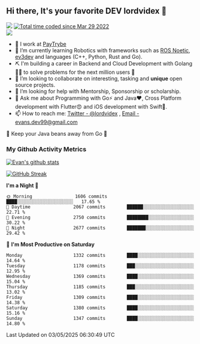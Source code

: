 ## Hi there, It's your favorite DEV lordvidex 👋
<img src="https://komarev.com/ghpvc/?username=lordvidex&label=Views&color=blue&style=plastic" /> <a href="https://wakatime.com/@0e56db35-d16b-410a-acc0-4085055304bf"><img src="https://wakatime.com/badge/user/0e56db35-d16b-410a-acc0-4085055304bf.svg" alt="Total time coded since Mar 29 2022" /></a>  
![](https://github-profile-trophy.vercel.app/?username=lordvidex)
- 🔭 I work at [PayTrybe](https://www.paytrybe.com)
- 🌱 I’m currently learning Robotics with frameworks such as [ROS Noetic](ros.org), [ev3dev](www.ev3dev.org) and languages (C++, Python, Rust and Go).
- ⛏️ I'm building a career in Backend and Cloud Development with Golang 🧙🏼 to solve problems for the next million users 🤌
- 👯 I’m looking to collaborate on interesting, tasking and **unique** open source projects.
- 🤔 I’m looking for help with Mentorship, Sponsorship or scholarship.
- 💬 Ask me about Programming with Go⚡️ and Java❤️, Cross Platform development with Flutter😍 and iOS development with Swift🚀.
- 📫 How to reach me: [Twitter - @lordvidex](https://twitter.com/lordvidex) , [Email - evans.dev99@gmail.com](mailto:evans.dev99@gmail.com?body=Hello%20Evans,)
  
    
🎤 Keep your Java beans away from Go 🌚
  
  
### My Github Activity Metrics
<div>
<!-- <a href="https://github.com/lordvidex">
  <img src="https://github-readme-stats.vercel.app/api/top-langs/?username=lordvidex&theme=light" />
</a>    -->
<!-- [![Top Langs](https://github-readme-stats.vercel.app/api/top-langs/?username=lordvidex)](https://github.com/lordvidex/)  -->
<a href="https://github.com/lordvidex">
 <img src="https://github-readme-stats.vercel.app/api?username=lordvidex&show_icons=true&theme=light&line_height=27" alt="Evan's github stats"/>
</a>
</div>

[![GitHub Streak](https://github-readme-streak-stats.herokuapp.com?user=lordvidex&theme=github-dark&hide_border=true)](https://git.io/streak-stats)

<!--
  <a href="https://github.com/iampawan/FlutterExampleApps">
    <img align="center" src="https://github-readme-stats.vercel.app/api/pin/?username=iampawan&repo=FlutterExampleApps&theme=light" />

  </a>
  <a href="https://github.com/iampawan/VelocityX">
   <img align="center" src="https://github-readme-stats.vercel.app/api/pin/?username=iampawan&repo=VelocityX&theme=light" />
  </a>
-->
<!--START_SECTION:waka-->
**I'm a Night 🦉** 

```text
🌞 Morning                1606 commits        ████░░░░░░░░░░░░░░░░░░░░░   17.65 % 
🌆 Daytime                2067 commits        ██████░░░░░░░░░░░░░░░░░░░   22.71 % 
🌃 Evening                2750 commits        ████████░░░░░░░░░░░░░░░░░   30.22 % 
🌙 Night                  2677 commits        ███████░░░░░░░░░░░░░░░░░░   29.42 % 
```
📅 **I'm Most Productive on Saturday** 

```text
Monday                   1332 commits        ████░░░░░░░░░░░░░░░░░░░░░   14.64 % 
Tuesday                  1178 commits        ███░░░░░░░░░░░░░░░░░░░░░░   12.95 % 
Wednesday                1369 commits        ████░░░░░░░░░░░░░░░░░░░░░   15.04 % 
Thursday                 1185 commits        ███░░░░░░░░░░░░░░░░░░░░░░   13.02 % 
Friday                   1309 commits        ████░░░░░░░░░░░░░░░░░░░░░   14.38 % 
Saturday                 1380 commits        ████░░░░░░░░░░░░░░░░░░░░░   15.16 % 
Sunday                   1347 commits        ████░░░░░░░░░░░░░░░░░░░░░   14.80 % 
```



 Last Updated on 03/05/2025 06:30:49 UTC
<!--END_SECTION:waka-->
